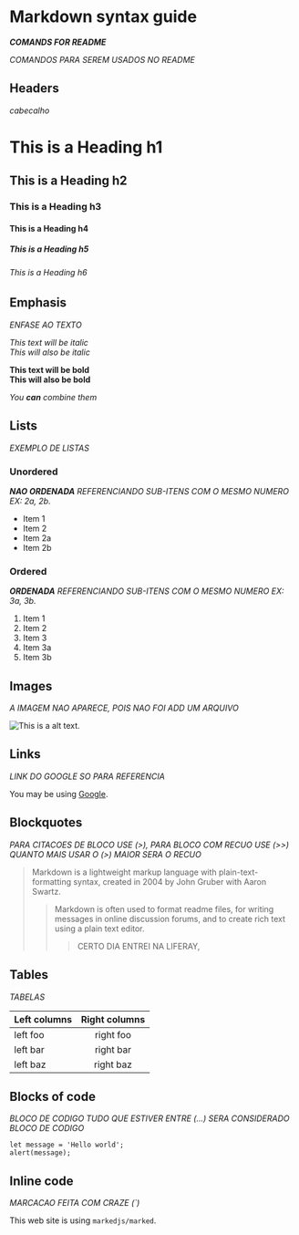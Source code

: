 # Markdown syntax guide

***COMANDS FOR README***

*COMANDOS PARA SEREM USADOS NO README*


## Headers

*cabecalho*

# This is a Heading h1
## This is a Heading h2 
### This is a Heading h3
#### This is a Heading h4 
##### This is a Heading h5 
###### This is a Heading h6

## Emphasis
*ENFASE AO TEXTO*

*This text will be italic*  
_This will also be italic_

**This text will be bold**  
__This will also be bold__

_You **can** combine them_

## Lists
*EXEMPLO DE LISTAS*

### Unordered
***NAO ORDENADA***
*REFERENCIANDO SUB-ITENS COM O MESMO NUMERO EX: 2a, 2b.*

* Item 1
* Item 2
* Item 2a
* Item 2b

### Ordered
***ORDENADA***
*REFERENCIANDO SUB-ITENS COM O MESMO NUMERO EX: 3a, 3b.*

1. Item 1
1. Item 2
1. Item 3
  1. Item 3a
  1. Item 3b

## Images
*A IMAGEM NAO APARECE, POIS NAO FOI ADD UM ARQUIVO*

![This is a alt text.](/image/sample.png "This is a sample image.")

## Links
*LINK DO GOOGLE SO PARA REFERENCIA*

You may be using [Google](https://www.google.com/).

## Blockquotes
*PARA CITACOES DE BLOCO USE (>), PARA BLOCO COM RECUO USE (>>) QUANTO MAIS USAR O (>) MAIOR SERA O RECUO*

> Markdown is a lightweight markup language with plain-text-formatting syntax, created in 2004 by John Gruber with Aaron Swartz.
>
>> Markdown is often used to format readme files, for writing messages in online discussion forums, and to create rich text using a plain text editor.
>>> CERTO DIA ENTREI NA LIFERAY, 

## Tables
*TABELAS*

| Left columns  | Right columns |
| ------------- |:-------------:|
| left foo      | right foo     |
| left bar      | right bar     |
| left baz      | right baz     |

## Blocks of code
*BLOCO DE CODIGO TUDO QUE ESTIVER ENTRE (...) SERA CONSIDERADO BLOCO DE CODIGO*

```
let message = 'Hello world';
alert(message);
```

## Inline code
*MARCACAO FEITA COM CRAZE (`)*

This web site is using `markedjs/marked`.
